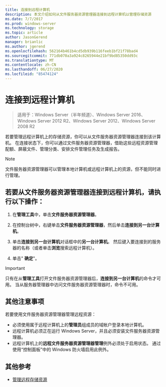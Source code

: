 ```yaml
---
title: 连接到远程计算机
description: 本文介绍如何从文件服务器资源管理器连接到远程计算机以管理存储资源
ms.date: 7/7/2017
ms.prod: windows-server
ms.technology: storage
ms.topic: article
author: JasonGerend
manager: brianlic
ms.author: jgerend
ms.openlocfilehash: 562164b461b4cd5db939b116feeb1bf21f78bad4
ms.sourcegitcommit: 771db070a3a924c8265944e21bf9bd85350dd93c
ms.translationtype: MT
ms.contentlocale: zh-CN
ms.lasthandoff: 06/27/2020
ms.locfileid: "85474124"
---
```

# <a name="connect-to-a-remote-computer"></a>连接到远程计算机

> 适用于：Windows Server（半年频道）、Windows Server 2016、Windows Server 2012 R2、Windows Server 2012、Windows Server 2008 R2

若要管理远程计算机上的存储资源，你可以从文件服务器资源管理器连接到该计算机。 在连接状态下，你可以通过文件服务器资源管理器，借助这些远程资源管理配额、屏蔽文件、管理分类、安排文件管理任务及生成报告。

> [!Note]
> 文件服务器资源管理器可以管理本地计算机或远程计算机上的资源，但不能同时进行管理。

## <a name="to-connect-to-a-remote-computer-from-file-server-resource-manager"></a>若要从文件服务器资源管理器连接到远程计算机，请执行以下操作：

1.  在**管理工具**中，单击**文件服务器资源管理器**。

2.  在控制台树中，右键单击**文件服务器资源管理器**，然后单击**连接到另一台计算机**。

3.  单击**连接到另一台计算机**对话框中的**另一台计算机**。 然后键入要连接到的服务器的名称（或者单击**浏览**搜索远程计算机）。

4.  单击" **确定**"。

> [!Important]
> 只有在从**管理工具**打开文件服务器资源管理器后，**连接到另一台计算机**的命令才可用。 当从服务器管理器中访问文件服务器资源管理器时，命令不可用。

## <a name="additional-considerations"></a>其他注意事项

若要使用文件服务器资源管理器管理远程资源：

-   必须使用属于远程计算机上的**管理员**组成员的域帐户登录本地计算机。
-   远程计算机必须正在运行 Windows Server，并且必须安装文件服务器资源管理器。
-   远程计算机上的**远程文件服务器资源管理器管理**例外必须处于启用状态。 通过使用“控制面板”中的 Windows 防火墙启用此例外。

## <a name="additional-references"></a>其他参考

-   [管理远程存储资源](managing-remote-storage-resources.md)